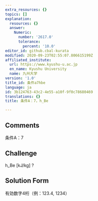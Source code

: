 ```yaml
---
extra_resources: {}
topics: []
explanation:
  resources: {}
  answer:
    Numeric:
      number: '2617.0'
      tolerance:
        percent: '10.0'
editor_id: github.cbal-kurata
modified: 2020-09-23T02:55:07.806615199Z
affiliated_institute:
  url: https://www.kyushu-u.ac.jp
  en_name: Kyushu University
  name: 九州大学
version: '1.0'
title_id: 条件a7hbe
language: ja
id: 3b124763-43c2-4e55-a10f-9f0c78680469
translations: {}
title: 条件A：7，h_Be

---
```


## Comments
条件A：7

## Challenge
h_Be [kJ/kg] ?

## Solution Form
有効数字4桁（例：123.4,  1234）




